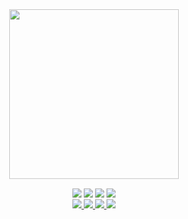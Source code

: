 <div align="center">

<img src="https://user-images.githubusercontent.com/39757050/196031322-0bda240c-6694-49a1-aa0f-e7e3abe399b3.png" width="300px"/>
<br/>
<br/>

<img src="https://img.shields.io/badge/Bachelor-Engineering-brightgreen"/>
<img src="https://img.shields.io/badge/Master-Engineering-brightgreen"/>
<img src="https://img.shields.io/badge/Job-Front--end%20Engineer-brightgreen"/>
<img src="https://img.shields.io/badge/Role-Tech%20Lead-brightgreen"/>
<br/>

<a href="https://twitter.com/east_k1mitsu">
  <img src="https://img.shields.io/badge/Twitter-%40east__k1mitsu-%231DA1F2?logo=twitter"/>
</a>
<a href="https://zenn.dev/kimitsu">
  <img src="https://img.shields.io/badge/Zenn-kimitsu-%233EA8FF?logo=zenn"/>
</a>
<a href="https://speakerdeck.com/yunosukey">
  <img src="https://img.shields.io/badge/Speaker%20Deck-yunosukey-%23009287?logo=speakerdeck"/>
</a>
<a href="https://atcoder.jp/users/kimitsu_emt">
  <img src="https://img.shields.io/badge/AtCoder-kimitsu__emt-%230000FF"/>
</a>

</div>
